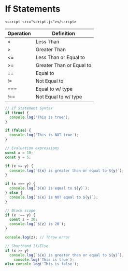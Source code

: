 <!DOCTYPE html>
<html lang="en">
  <head>
    <meta charset="UTF-8" />
    <meta http-equiv="X-UA-Compatible" content="IE=edge" />
    <meta name="viewport" content="width=device-width, initial-scale=1.0" />
    <title>If Statements</title>
  </head>
  <body>
    <h1>If Statements</h1>

    <script src="script.js"></script>
  </body>
</html>


| Operation | Definition |
| --- | --- |
| &lt; | Less Than |
| &gt; | Greater Than |
| &lt;= | Less Than or Equal to |
| &gt;= | Greater Than or Equal to |
| == | Equal to |
| != | Not Equal to |
| === | Equal to w/ type |
| !== | Not Equal to w/ type |


```js
// If Statement Syntax
if (true) {
  console.log('This is true');
}

if (false) {
  console.log('This is NOT true');
}

// Evaluation expressions
const x = 10;
const y = 5;

if (x >= y) {
  console.log(`${x} is greater than or equal to ${y}`);
}

if (x === y) {
  console.log(`${x} is equal to ${y}`);
} else {
  console.log(`${x} is NOT equal to ${y}`);
}

// Block scope
if (x !== y) {
  const z = 20;
  console.log(`${z} is 20`);
}

console.log(z); // Throw error

// Shorthand If/Else
if (x >= y)
  console.log(`${x} is greater than or equal to ${y}`),
    console.log('This is true');
else console.log('This is false');
